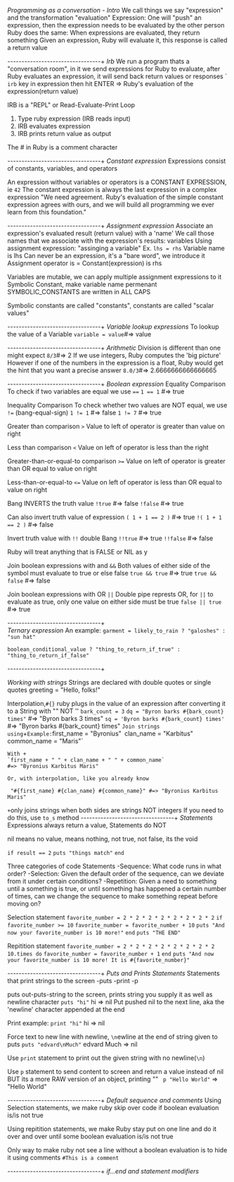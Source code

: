 *Programming as a conversation - Intro*
We call things we say "expression" and the transformation "evaluation"
  Expression: One will "push" an expression, then the expression needs to be evaluated by the other person
Ruby does the same: When expressions are evaluated, they return something
  Given an expression, Ruby will evaluate it, this response is called a return value

---------------------------------+
*Irb*
We run a program thats a "conversation room", in it we send expressions for Ruby to evaluate, after Ruby evaluates an expression, it will send back return values or responses
`
``irb`` key in expression then hit ENTER => Ruby's evaluation of the expression(return value) 

IRB is a "REPL" or Read-Evaluate-Print Loop
  1. Type ruby expression (IRB reads input)
  2. IRB evaluates expression
  3. IRB prints return value as output

The # in Ruby is a comment character

---------------------------------+
*Constant expression*
Expressions consist of constants, variables, and operators

An expression without variables or operators is a CONSTANT EXPRESSION, ie
  ``42``
The constant expression is always the last expression in a complex expression
"We need agreement. Ruby's evaluation of the simple constant expression agrees with ours, and we will build all programming we ever learn from this foundation."

---------------------------------+
*Assignment expression*
Associate an expression's evaluated result (return value) with a 'name'
  We call those names that we associate with the expression's results: variables
Using assignment expression: "assinging a variable"
  Ex. ``lhs = rhs`` 
    Variable name is lhs
      Can never be an expression, it's a "bare word", we introduce it
    Assignment operator is =
    Constant(expression) is rhs
    
Variables are mutable, we can apply multiple assignment expressions to it
  Symbolic Constant, make variable name permenant
    SYMBOLIC_CONSTANTS are written in ALL CAPS

Symbolic constants are called "constants", constants are called "scalar values"

---------------------------------+
*Variable lookup expressions*
To lookup the value of a Variable
  ``variable = value``#=> value

---------------------------------+
*Arithmetic*
Division is different than one might expect
  ``8/3``#=> 2
  If we use integers, Ruby computes the 'big picture'
However if one of the numbers in the expression is a float, Ruby would get the hint that you want a precise answer
  ``8.0/3``#=> 2.6666666666666665

---------------------------------+
*Boolean expression*
Equality Comparison
  To check if two variables are equal we use `==`
    ` 1 == 1 ` #=> true

Inequality Comparison
  To check whether two values are NOT equal, we use `!=` (bang-equal-sign)
  ` 1 != 1 ` #=> false
  ` 1 != 7 ` #=> true

Greater than comparison `>`
  Value to left of operator is greater than value on right
  
Less than comparison `<`
  Value on left of operator is less than the right

Greater-than-or-equal-to comparison `>=`
  Value on left of operator is greater than OR equal to value on right
  
Less-than-or-equal-to `<=`
  Value on left of operator is less than OR equal to value on right
  
Bang INVERTS the truth value
  `!true`  #=> false
  `!false` #=> true

  Can also invert truth value of expression
    `( 1 + 1 == 2 )` #=> true
    `!( 1 + 1 == 2 )` #=> false
  
Invert truth value with `!!` double Bang
  `!!true` #=> true
  `!!false` #=> false

Ruby will treat anything that is FALSE or NIL as y

Join boolean expressions with and `&&`
  Both values of either side of the symbol must evaluate to true or else false
  `true && true` #=> true
  `true && false` #=> false
  
Join boolean expressions with OR `||`
  Double pipe represts OR, for `||` to evaluate as true, only one value on either side must be true
  `false || true` #=> true
  
---------------------------------+  
*Ternary expression*
An example:
  `garment = likely_to_rain ? "galoshes" : "sun hat"  `
  
  `boolean_conditional_value ? "thing_to_return_if_true" : "thing_to_return_if_false" `
  
---------------------------------+

*Working with strings*
Strings are declared with double quotes or single quotes
  greeting = "Hello, folks!"
  
Interpolation,`#{}` ruby plugs in the value of an expression after converting it to a String with "" NOT ''
  `bark_count = 3`
  `dq = "Byron barks #{bark_count} times"`
  #=> "Byron barks 3 times"
  `sq = 'Byron barks #{bark_count} times' `
  #=> "Byron barks #{bark_count} times"
  `
Join strings using `+`
   Example:
    `first_name = "Byronius"`
    `clan_name = "Karbitus"`
    `common_name = "Maris"`
    
    With +
    `first_name + " " + clan_name + " " + common_name`
    #=> "Byronius Karbitus Maris"
     
    Or, with interpolation, like you already know
   ` "#{first_name} #{clan_name} #{common_name}" #=> "Byronius Karbitus Maris"`
   
  ` + `only joins strings when both sides are strings NOT integers
    If you need to do this, use   `to_s` method
---------------------------------+
*Statements*
Expressions always return a value, Statements do NOT  

nil means no value, means nothing, not true, not false, its the void

`if result == 2`
  `puts "things match"`
`end` 

Three categories of code Statements
  -Sequence: What code runs in what order?
  -Selection: Given the default order of the sequence, can we deviate from it under certain conditions?
  -Repetition: Given a need to something until a something is true, or until something has happened a certain number of times, can we change the sequence to make something repeat before moving on?

Selection statement
  `favorite_number = 2 * 2 * 2 * 2 * 2 * 2 * 2 * 2`
`if favorite_number >= 10`
  `favorite_number = favorite_number + 10`
  `puts "And now your favorite_number is 10 more!"`
`end`
`puts "THE END"`

Repitition statement
  `favorite_number = 2 * 2 * 2 * 2 * 2 * 2 * 2 * 2`
  `10.times do`
    `favorite_number = favorite_number + 1`
  `end`
  `puts "And now your favorite_number is 10 more! It is #{favorite_number}"`
  
---------------------------------+
  *Puts and Prints Statements*
Statements that print strings to the screen
  -puts
  -print
  -p
  
puts out-puts-string to the screen, prints string you supply it as well as newline character
  `puts "hi"`
    hi
    => nil
  Put pushed nil to the next line, aka the 'newline' character appended at the end

Print example:
 `print "hi"`
    hi => nil

Force text to new line with newline, `\n`ewline at the end of string given to puts
 `puts "edvard\nMuch"`
   edvard
   Much
    => nil
    
Use `print` statement to print out the given string with no newline(`\n`)

Use `p` statement to send content to screen and return a value instead of nil BUT its a more RAW version of an object, printing ""
 ` p "Hello World"`
 => "Hello World"
 
---------------------------------+
*Default sequence and comments*
Using Selection statements, we make ruby skip over code if boolean evaluation is/is not true

Using repitition statements, we make Ruby stay put on one line and do it over and over until some boolean evaluation is/is not true

Only way to make ruby not see a line without a boolean evaluation is to hide it using comments
`#This is a comment`

---------------------------------+
*if...end and statement modifiers*

